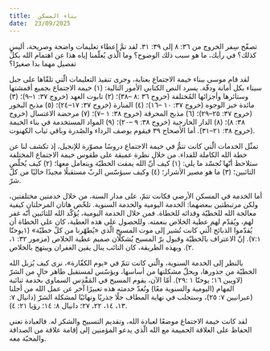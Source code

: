 ```yaml
---
title:  بناء المسكن
date:  23/09/2025
---
```


تصفّح سِفر الخروج من ٣٦: ٨ إلى ٣٩: ‏٣١. لقد تمَّ إعطاء تعليمات واضحة وصريحة، أليس كذلك؟ في رأيك، ما هو سبب ذلك الوضوح؟ وما الّذي يُعلّمنا إياه هذا عن اهتمام الله بكلِّ تفصيل مهما بدا صغيرًا؟

لقد قام موسى ببناء خيمة الاجتماع بعناية، وجرى تنفيذ التعليمات الّتي تلقّاها على جبل سيناء بكل أمانة ودقّة. يسرد النص الكتابي الأمور التالية: (١) خيمة الاجتماع بجميع أقمشتها وستائرها وأجزائها المُختلفة (خروج ٣٦ :‏٨ –٣٨)؛ (٢) تابوت العهد (خروج ٣٧: ١–٩)؛ (٣) مائدة خبز الوجوه (خروج ٣٧:‏ ١٠ –١٦)؛ (٤) المنارة (خروج ٣٧: ‏١٧–٢٤)؛ (٥) مذبح البخور (خروج ٣٧: ‏٢٥–٢٩)؛ (٦) مذبح المحرقة (خروج ٣٨:‏ ١ –٧)؛ (٧) مرحضة الاغتسال (خروج ٣٨: ‏٨)؛ (٨) الدار الخارجية (خروج ٣٨: ‏٩ –٢٠)؛ (٩) المواد المستخدمة في بناء الخيمة (خروج ٣٨: ‏٢١–٣١). أما الأصحاح ٣٩ فيقوم بوصف الرداء والصُدرة وباقي ثياب الكهنوت.

تمثّل الخدمات الّتي كانت تتمُّ في خيمة الاجتماع دروسًا مصوّرة للإنجيل، إذ تكشف لنا عن خطة الله الكاملة للفداء. من خلال نظرة عميقة على طقوس خيمة الاجتماع المختلفة ستلاحظ أنّها تُجسّد ما يلي: (١) كيف أنّ الله يمقت الخطيّة ويتعامل معها؛ (٢) كيف يُخلّص التائبين؛ (٣) ما هو مصير الأشرار؛ (٤) وكيف سيؤسّس الربّ مستقبلًا مجيدًا خاليًا من كلّ شرّ.

أما الخدمة في المسكن الأرضي فكانت تتمّ، على مدار السنة، من خلال خدمتين مختلفتين، ولكن مرتبطتين ببعضهما: الخدمة اليومية والخدمة السنوية. تلخّص هاتان المرحلتان كيفية معالجة الله للخطيّة وفدائه للخطاة. فمن خلال الخدمة اليومية، يُؤكّد الله للتائبين أنّه غفر لهم، ويُقدّم لهم عطية الخلاص بنعمته. وللحصول على هذه العطية، كان على الخطاة أن يُقدّموا الذبائح الّتي كانت تُشير إلى موت المسيح الّذي «يُطهّرنا من كلّ خطيّة» (١يوحنّا ١:‏٧). إنّ الاعتراف بالخطيّة وقبول برّ المسيح يُشكلّان صميم عطية الخلاص (مزمور ٣٢: ١، ٢). وبهذه الطريقة، كان التائب ينال يقين الغفران ويبتهج بالخلاص.

بالنظر إلى الخدمة السنوية، والّتي كانت تتمّ في «يوم الكفّارة»، نرى كيف يُزيل الله الخطيّة من جذورها، ويحلّ مشكلتها من أساسها، ويؤسّس لمستقبل طاهر خالٍ من الشرّ (لاويين ١٦؛ يوحنّا ١ :٢٩). أمّا الآن، يقوم المسيح في المَقْدِس السماوي بخدمة ثنائية المهام (اليومية والسنوية معًا) وتُعدّ خدمته هذه تعبيرًا آخر عن عمل الله من أجلنا (عبرانيين ٧: ٢٥)، وستجلب في نهاية المطاف حلًا جذريًا ونهائيًا لمشكلة الشرّ (دانيال ٧:‏ ١٣، ١٤، ٢٢، ٢٧؛ دانيال ٨: ١٤؛ رؤيا ٢١: ٤).

لقد كانت خيمة الاجتماع موضعًا لعبادة الله، وتقديم التسبيح والشكر له. فالعبادة تعني الحفاظ على العلاقة الحميمة مع الله الّذي يدعو المؤمنين إلى إقامة علاقة من الصداقة والمحبّة معه.